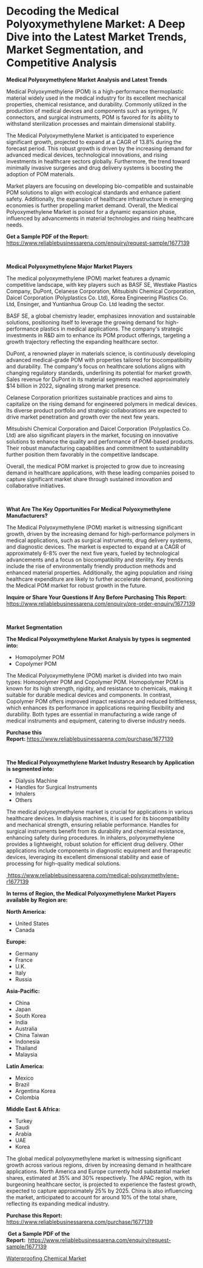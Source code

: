 <p><h1>Decoding the Medical Polyoxymethylene Market: A Deep Dive into the Latest Market Trends, Market Segmentation, and Competitive Analysis</h1></p><p><strong>Medical Polyoxymethylene Market Analysis and Latest Trends</strong></p>
<p><p>Medical Polyoxymethylene (POM) is a high-performance thermoplastic material widely used in the medical industry for its excellent mechanical properties, chemical resistance, and durability. Commonly utilized in the production of medical devices and components such as syringes, IV connectors, and surgical instruments, POM is favored for its ability to withstand sterilization processes and maintain dimensional stability.</p><p>The Medical Polyoxymethylene Market is anticipated to experience significant growth, projected to expand at a CAGR of 13.8% during the forecast period. This robust growth is driven by the increasing demand for advanced medical devices, technological innovations, and rising investments in healthcare sectors globally. Furthermore, the trend toward minimally invasive surgeries and drug delivery systems is boosting the adoption of POM materials.</p><p>Market players are focusing on developing bio-compatible and sustainable POM solutions to align with ecological standards and enhance patient safety. Additionally, the expansion of healthcare infrastructure in emerging economies is further propelling market demand. Overall, the Medical Polyoxymethylene Market is poised for a dynamic expansion phase, influenced by advancements in material technologies and rising healthcare needs.</p></p>
<p><strong>Get a Sample PDF of the Report:&nbsp;</strong> <a href="https://www.reliablebusinessarena.com/enquiry/request-sample/1677139?utm_campaign=3562&utm_medium=2&utm_source=Github&utm_content=ia&utm_term=24032025&utm_id=medical-polyoxymethylene">https://www.reliablebusinessarena.com/enquiry/request-sample/1677139</a></p>
<p>&nbsp;</p>
<p><strong>Medical Polyoxymethylene Major Market Players</strong></p>
<p><p>The medical polyoxymethylene (POM) market features a dynamic competitive landscape, with key players such as BASF SE, Westlake Plastics Company, DuPont, Celanese Corporation, Mitsubishi Chemical Corporation, Daicel Corporation (Polyplastics Co. Ltd), Korea Engineering Plastics Co. Ltd, Ensinger, and Yuntianhua Group Co. Ltd leading the sector. </p><p>BASF SE, a global chemistry leader, emphasizes innovation and sustainable solutions, positioning itself to leverage the growing demand for high-performance plastics in medical applications. The company's strategic investments in R&D aim to enhance its POM product offerings, targeting a growth trajectory reflecting the expanding healthcare sector.</p><p>DuPont, a renowned player in materials science, is continuously developing advanced medical-grade POM with properties tailored for biocompatibility and durability. The company's focus on healthcare solutions aligns with changing regulatory standards, underlining its potential for market growth. Sales revenue for DuPont in its material segments reached approximately $14 billion in 2022, signaling strong market presence.</p><p>Celanese Corporation prioritizes sustainable practices and aims to capitalize on the rising demand for engineered polymers in medical devices. Its diverse product portfolio and strategic collaborations are expected to drive market penetration and growth over the next few years.</p><p>Mitsubishi Chemical Corporation and Daicel Corporation (Polyplastics Co. Ltd) are also significant players in the market, focusing on innovative solutions to enhance the quality and performance of POM-based products. Their robust manufacturing capabilities and commitment to sustainability further position them favorably in the competitive landscape.</p><p>Overall, the medical POM market is projected to grow due to increasing demand in healthcare applications, with these leading companies poised to capture significant market share through sustained innovation and collaborative initiatives.</p></p>
<p>&nbsp;</p>
<p><strong>What Are The Key Opportunities For Medical Polyoxymethylene Manufacturers?</strong></p>
<p><p>The Medical Polyoxymethylene (POM) market is witnessing significant growth, driven by the increasing demand for high-performance polymers in medical applications, such as surgical instruments, drug delivery systems, and diagnostic devices. The market is expected to expand at a CAGR of approximately 6-8% over the next five years, fueled by technological advancements and a focus on biocompatibility and sterility. Key trends include the rise of environmentally friendly production methods and enhanced material properties. Additionally, the aging population and rising healthcare expenditure are likely to further accelerate demand, positioning the Medical POM market for robust growth in the future.</p></p>
<p><strong>Inquire or Share Your Questions If Any Before Purchasing This Report:</strong> <a href="https://www.reliablebusinessarena.com/enquiry/pre-order-enquiry/1677139?utm_campaign=3562&utm_medium=2&utm_source=Github&utm_content=ia&utm_term=24032025&utm_id=medical-polyoxymethylene">https://www.reliablebusinessarena.com/enquiry/pre-order-enquiry/1677139</a></p>
<p>&nbsp;</p>
<p><strong>Market Segmentation</strong></p>
<p><strong>The Medical Polyoxymethylene Market Analysis by types is segmented into:</strong></p>
<p><ul><li>Homopolymer POM</li><li>Copolymer POM</li></ul></p>
<p><p>The Medical Polyoxymethylene (POM) market is divided into two main types: Homopolymer POM and Copolymer POM. Homopolymer POM is known for its high strength, rigidity, and resistance to chemicals, making it suitable for durable medical devices and components. In contrast, Copolymer POM offers improved impact resistance and reduced brittleness, which enhances its performance in applications requiring flexibility and durability. Both types are essential in manufacturing a wide range of medical instruments and equipment, catering to diverse industry needs.</p></p>
<p><strong>Purchase this Report:&nbsp;</strong><a href="https://www.reliablebusinessarena.com/purchase/1677139?utm_campaign=3562&utm_medium=2&utm_source=Github&utm_content=ia&utm_term=24032025&utm_id=medical-polyoxymethylene">https://www.reliablebusinessarena.com/purchase/1677139</a></p>
<p>&nbsp;</p>
<p><strong>The Medical Polyoxymethylene Market Industry Research by Application is segmented into:</strong></p>
<p><ul><li>Dialysis Machine</li><li>Handles for Surgical Instruments</li><li>Inhalers</li><li>Others</li></ul></p>
<p><p>The medical polyoxymethylene market is crucial for applications in various healthcare devices. In dialysis machines, it is used for its biocompatibility and mechanical strength, ensuring reliable performance. Handles for surgical instruments benefit from its durability and chemical resistance, enhancing safety during procedures. In inhalers, polyoxymethylene provides a lightweight, robust solution for efficient drug delivery. Other applications include components in diagnostic equipment and therapeutic devices, leveraging its excellent dimensional stability and ease of processing for high-quality medical solutions.</p></p>
<p><a href="https://www.reliablebusinessarena.com/medical-polyoxymethylene-r1677139?utm_campaign=3562&utm_medium=2&utm_source=Github&utm_content=ia&utm_term=24032025&utm_id=medical-polyoxymethylene">&nbsp;https://www.reliablebusinessarena.com/medical-polyoxymethylene-r1677139</a></p>
<p><strong>In terms of Region, the Medical Polyoxymethylene Market Players available by Region are:</strong></p>
<p>
    <p> <strong> North America: </strong>
        <ul>
            <li>United States</li>
            <li>Canada</li>
        </ul>
        </p> 
    <p> <strong> Europe: </strong>
        <ul>
            <li>Germany</li>
            <li>France</li>
            <li>U.K.</li>
            <li>Italy</li>
            <li>Russia</li>
        </ul>
        </p> 
    <p> <strong> Asia-Pacific: </strong>
        <ul>
            <li>China</li>
            <li>Japan</li>
            <li>South Korea</li>
            <li>India</li>
            <li>Australia</li>
            <li>China Taiwan</li>
            <li>Indonesia</li>
            <li>Thailand</li>
            <li>Malaysia</li>
        </ul>
        </p> 
    <p> <strong> Latin America: </strong>
        <ul>
            <li>Mexico</li>
            <li>Brazil</li>
            <li>Argentina Korea</li>
            <li>Colombia</li>
        </ul>
        </p> 
    <p> <strong> Middle East & Africa: </strong>
        <ul>
            <li>Turkey</li>
            <li>Saudi</li>
            <li>Arabia</li>
            <li>UAE</li>
            <li>Korea</li>
        </ul>
    </p>
    </p>
<p><p>The global medical polyoxymethylene market is witnessing significant growth across various regions, driven by increasing demand in healthcare applications. North America and Europe currently hold substantial market shares, estimated at 35% and 30% respectively. The APAC region, with its burgeoning healthcare sector, is projected to experience the fastest growth, expected to capture approximately 25% by 2025. China is also influencing the market, anticipated to account for around 10% of the total share, reflecting its expanding medical industry.</p></p>
<p><strong>Purchase this Report: </strong><a href="https://www.reliablebusinessarena.com/purchase/1677139?utm_campaign=3562&utm_medium=2&utm_source=Github&utm_content=ia&utm_term=24032025&utm_id=medical-polyoxymethylene">https://www.reliablebusinessarena.com/purchase/1677139</a></p>
<p>&nbsp;<strong>Get a Sample PDF of the Report:&nbsp;&nbsp;</strong><a href="https://www.reliablebusinessarena.com/enquiry/request-sample/1677139?utm_campaign=3562&utm_medium=2&utm_source=Github&utm_content=ia&utm_term=24032025&utm_id=medical-polyoxymethylene">https://www.reliablebusinessarena.com/enquiry/request-sample/1677139</a></p>
<p><strong></strong></p>
<p><p><a href="https://github.com/naulasulakr0/Market-Research-Report-List-1/blob/main/waterproofing-chemical-market.md?utm_campaign=3562&utm_medium=2&utm_source=Github&utm_content=ia&utm_term=24032025&utm_id=medical-polyoxymethylene">Waterproofing Chemical Market</a></p></p>